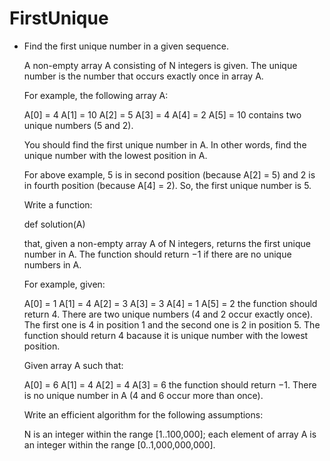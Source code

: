 # FirstUnique
- Find the first unique number in a given sequence.

  A non-empty array A consisting of N integers is given. The unique number is the number that occurs exactly once in array A.

  For example, the following array A:

    A[0] = 4
    A[1] = 10
    A[2] = 5
    A[3] = 4
    A[4] = 2
    A[5] = 10
  contains two unique numbers (5 and 2).

  You should find the first unique number in A. In other words, find the unique number with the lowest position in A.

  For above example, 5 is in second position (because A[2] = 5) and 2 is in fourth position (because A[4] = 2). So, the first unique number is 5.

  Write a function:

  def solution(A)

  that, given a non-empty array A of N integers, returns the first unique number in A. The function should return −1 if there are no unique numbers in A.

  For example, given:

    A[0] = 1
    A[1] = 4
    A[2] = 3
    A[3] = 3
    A[4] = 1
    A[5] = 2
  the function should return 4. There are two unique numbers (4 and 2 occur exactly once). The first one is 4 in position 1 and the second one is 2 in position 5. The function should return 4 bacause it is unique number with the lowest position.

  Given array A such that:

    A[0] = 6
    A[1] = 4
    A[2] = 4
    A[3] = 6
  the function should return −1. There is no unique number in A (4 and 6 occur more than once).

  Write an efficient algorithm for the following assumptions:

  N is an integer within the range [1..100,000];
  each element of array A is an integer within the range [0..1,000,000,000].
